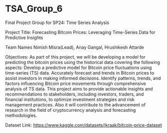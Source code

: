 # TSA_Group_6
Final Project Group for SP24: Time Series Analysis

Project Title:
Forecasting Bitcoin Prices: Leveraging Time-Series Data for Predictive Insights

Team Names
Nimish Misra(Lead), Anay Gangal, Hrushikesh Attarde

Objectives:
As part of this project, we will be developing a model for predicting the bitcoin prices using the historical data covering the following aspects:
Develop a predictive model for Bitcoin price fluctuations using time-series (TS) data.
Accurately forecast and trends in Bitcoin prices to assist investors in making informed decisions.
Identify patterns, trends, and factors influencing Bitcoin price movements through comprehensive analysis of TS data.
This project aims to provide actionable insights and recommendations to stakeholders, including investors, traders, and financial institutions, to optimize investment strategies and risk management practices. Also it will contribute to the advancement of research in the field of cryptocurrency analysis and forecasting methodologies. 


Dataset Link:
https://www.kaggle.com/datasets/jkraak/bitcoin-price-dataset
